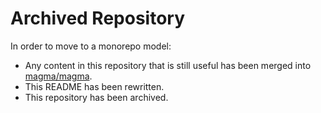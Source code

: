 # Archived Repository

In order to move to a monorepo model:

* Any content in this repository that is still useful has been merged into [magma/magma](https://github.com/magma/magma/).
* This README has been rewritten.
* This repository has been archived.


